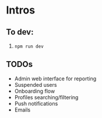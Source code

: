 # Intros

## To dev:

1. `npm run dev`

## TODOs

- Admin web interface for reporting
- Suspended users
- Onboarding flow
- Profiles searching/filtering
- Push notifications
- Emails

